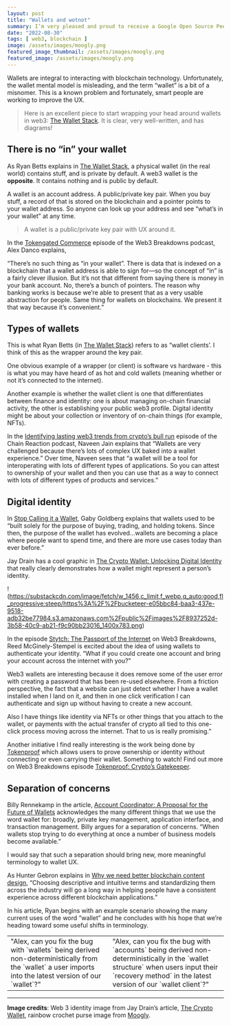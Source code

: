 ```yaml
---
layout: post
title: "Wallets and wotnot"
summary: I’m very pleased and proud to receive a Google Open Source Peer Bonus award. 
date: "2022-08-30"
tags: [ web3, blockchain ]
image: /assets/images/moogly.png
featured_image_thumbnail: /assets/images/moogly.png
featured_image: /assets/images/moogly.png
---
```


Wallets are integral to interacting with blockchain technology. Unfortunately, the wallet mental model is misleading, and the term “wallet” is a bit of a misnomer. This is a known problem and fortunately, smart people are working to improve the UX.

> Here is an excellent piece to start wrapping your head around wallets in web3:
> [The Wallet Stack](https://fission.codes/blog/wallet-stack/). It is clear, very well-written, and has diagrams!


## There is no “in” your wallet

As Ryan Betts explains in [The Wallet Stack](https://fission.codes/blog/wallet-stack/), a physical wallet (in the real world) contains stuff, and is private by default. A web3 wallet is the **opposite**. It contains nothing and is public by default. 

A wallet is an account address. A public/private key pair. When you buy stuff, a record of that is stored on the blockchain and a pointer points to your wallet address. So anyone can look up your address and see “what’s in your wallet” at any time.

> A wallet is a public/private key pair with UX around it. 

In the [Tokengated Commerce](https://open.spotify.com/episode/498S1ce1KG2Qp4H9MgYyCb?si=1aeda9d0f23d4441) episode of the Web3 Breakdowns podcast, Alex Danco explains,  

“There’s no such thing as “in your wallet”. There is data that is indexed on a blockchain that a wallet address is able to sign for—so the concept of “in” is a fairly clever illusion. But it’s not that different from saying there is money in your bank account. No, there’s a bunch of pointers. The reason why banking works is because we’re able to present that as a very usable abstraction for people. Same thing for wallets on blockchains. We present it that way because it’s convenient.” 


## Types of wallets

This is what Ryan Betts (in [The Wallet Stack](https://fission.codes/blog/wallet-stack/)) refers to as “wallet clients’. I think of this as the wrapper around the key pair. 

One obvious example of a wrapper (or client) is software vs hardware - this is what you may have heard of as hot and cold wallets (meaning whether or not it’s connected to the internet).  

Another example is whether the wallet client is one that differentiates between finance and identity: one is about managing on-chain financial activity, the other is establishing your public web3 profile. Digital identity might be about your collection or inventory of on-chain things (for example, NFTs). 

In the [Identifying lasting web3 trends from crypto’s bull run](https://open.spotify.com/episode/2j4gUwJU4pPAMrdwn5Kx25?si=6be50070e9194c21) episode of the Chain Reaction podcast, Naveen Jain explains that “Wallets are very challenged because there’s lots of complex UX baked into a wallet experience.” Over time, Naveen sees that “a wallet will be a tool for interoperating with lots of different types of applications. So you can attest to ownership of your wallet and then you can use that as a way to connect with lots of different types of products and services.”


## Digital identity

In [Stop Calling it a Wallet](https://gaby.mirror.xyz/0Wq9zk0pZu_s3W1S4BiNcYXw9uSfSVbyGjNPgLHcs18), Gaby Goldberg explains that wallets used to be “built solely for the purpose of buying, trading, and holding tokens. Since then, the purpose of the wallet has evolved…wallets are becoming a place where people want to spend time, and there are more use cases today than ever before.”

Jay Drain has a cool graphic in [The Crypto Wallet: Unlocking Digital Identity](https://jaydrainjr.substack.com/p/crypto-wallet) that really clearly demonstrates how a wallet might represent a person’s identity.

!(https://substackcdn.com/image/fetch/w_1456,c_limit,f_webp,q_auto:good,fl_progressive:steep/https%3A%2F%2Fbucketeer-e05bbc84-baa3-437e-9518-adb32be77984.s3.amazonaws.com%2Fpublic%2Fimages%2F8937252d-3b58-40c9-ab21-f9c90bb23016_1400x783.png) 

In the episode [Stytch: The Passport of the Internet](https://open.spotify.com/episode/0Wp4EKdtSQKoypCEUXiXQo?si=76eba70487044fa2) on Web3 Breakdowns, Reed McGinely-Stempel is excited about the idea of using wallets to authenticate your identity. “What if you could create one account and bring your account across the internet with you?” 

Web3 wallets are interesting because it does remove some of the user error with creating a password that has been re-used elsewhere. From a friction perspective, the fact that a website can just detect whether I have a wallet installed when I land on it, and then in one click verification I can authenticate and sign up without having to create a new account.

Also I have things like identity via NFTs or other things that you attach to the wallet, or payments with the actual transfer of crypto all tied to this one-click process moving across the internet. That to us is really promising.” 

Another initiative I find really interesting is the work being done by [Tokenproof](https://tokenproof.xyz/) which allows users to prove ownership or identity without connecting or even carrying their wallet. Something to watch! Find out more on Web3 Breakdowns episode [Tokenproof: Crypto’s Gatekeeper](https://www.joincolossus.com/episodes/51226802/fonz-tokenproof-cryptos-gatekeeper?tab=shownotes).


## Separation of concerns

Billy Rennekamp in the article, [Account Coordinator: A Proposal for the Future of Wallets](https://billyrennekamp.medium.com/account-coordinator-a-proposal-for-the-future-of-wallets-9fc54032a202) acknowledges the many different things that we use the word wallet for: broadly, private key management, application interface, and transaction management. Billy argues for a separation of concerns. “When wallets stop trying to do everything at once a number of business models become available.” 

I would say that such a separation should bring new, more meaningful terminology to wallet UX. 

As Hunter Gebron explains in [Why we need better blockchain content design](https://uxcontent.com/better-blockchain-content-design/), “Choosing descriptive and intuitive terms and standardizing them across the industry will go a long way in helping people have a consistent experience across different blockchain applications.” 

In his article, Ryan begins with an example scenario showing the many current uses of the word “wallet” and he concludes with his hope that we’re heading toward some useful shifts in terminology.


<table>
  <tr>
   <td>"Alex, can you fix the bug with `wallets` being derived non-deterministically from the `wallet` a user imports into the latest version of our `wallet`?"
   </td>
   <td>"Alex, can you fix the bug with `accounts` being derived non-deterministically in the `wallet structure` when users input their `recovery method` in the latest version of our `wallet client`?"
   </td>
  </tr>
</table>


---

**Image credits**: Web 3 identity image from Jay Drain’s article, [The Crypto Wallet](https://jaydrainjr.substack.com/p/crypto-wallet), rainbow crochet purse image from [Moogly](https://www.mooglyblog.com/bonbon-kisses-crochet-pouch/).
